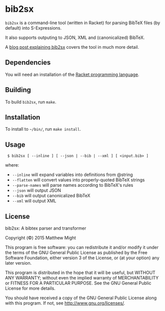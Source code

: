 # bib2sx

`bib2sx` is a command-line tool (written in Racket) for parsing 
BibTeX files (by default) into S-Expressions.

It also supports outputing to JSON, XML and (canonicalized) BibTeX.
 
A [blog post explaining bib2sx](http://matt.might.net/articles/parsing-bibtex/)
covers the tool in much more detail.


## Dependencies

You will need an installation of the [Racket programming language](http://racket-lang.org/download/). 


## Building

To build `bib2sx`, run `make`. 


## Installation

To install to `~/bin/`, run `make install`.



## Usage

```
 $ bib2sx [ --inline ] [ --json | --bib | --xml ] [ <input.bib> ]
```

where:

 + `--inline` will expand variables into definitions from @string
 + `--flatten` will convert values into properly-quoted BibTeX strings
 + `--parse-names` will parse names according to BibTeX's rules
 + `--json` will output JSON
 + `--bib` will output canonicalized BibTeX
 + `--xml` will output XML


## License

bib2sx: A bibtex parser and transformer

Copyright (&copy;) 2015 Matthew Might

This program is free software: you can redistribute it and/or modify
it under the terms of the GNU General Public License as published by
the Free Software Foundation, either version 3 of the License, or
(at your option) any later version.

This program is distributed in the hope that it will be useful,
but WITHOUT ANY WARRANTY; without even the implied warranty of
MERCHANTABILITY or FITNESS FOR A PARTICULAR PURPOSE.  See the
GNU General Public License for more details.

You should have received a copy of the GNU General Public License
along with this program.  If not, see <http://www.gnu.org/licenses/>.
